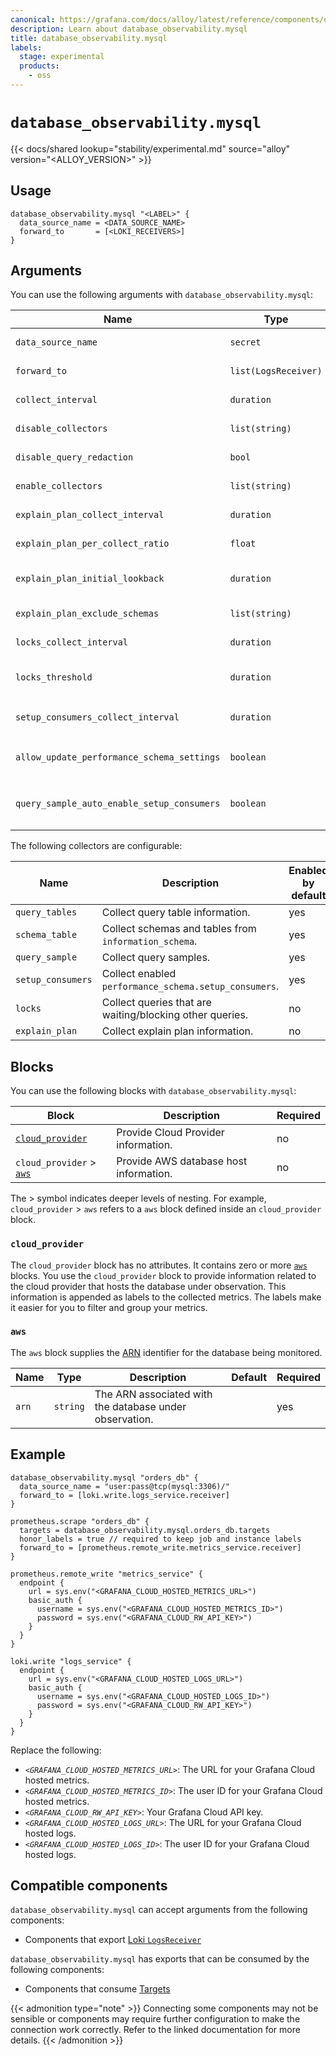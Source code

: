 ```yaml
---
canonical: https://grafana.com/docs/alloy/latest/reference/components/database_observability.mysql/
description: Learn about database_observability.mysql
title: database_observability.mysql
labels:
  stage: experimental
  products:
    - oss
---
```


# `database_observability.mysql`

{{< docs/shared lookup="stability/experimental.md" source="alloy" version="<ALLOY_VERSION>" >}}

## Usage

```alloy
database_observability.mysql "<LABEL>" {
  data_source_name = <DATA_SOURCE_NAME>
  forward_to       = [<LOKI_RECEIVERS>]
}
```

## Arguments

You can use the following arguments with `database_observability.mysql`:

| Name                               | Type                 | Description                                                                                    | Default | Required |
|------------------------------------|----------------------|------------------------------------------------------------------------------------------------|---------|----------|
| `data_source_name`                 | `secret`             | [Data Source Name][] for the MySQL server to connect to.                                       |         | yes      |
| `forward_to`                       | `list(LogsReceiver)` | Where to forward log entries after processing.                                                 |         | yes      |
| `collect_interval`                 | `duration`           | How frequently to collect information from database.                                           | `"1m"`  | no       |
| `disable_collectors`               | `list(string)`       | A list of collectors to disable from the default set.                                          |         | no       |
| `disable_query_redaction`          | `bool`               | Collect unredacted SQL query text including parameters.                                        | `false` | no       |
| `enable_collectors`                | `list(string)`       | A list of collectors to enable on top of the default set.                                      |         | no       |
| `explain_plan_collect_interval`    | `duration`           | How frequently to collect explain plan information from database.                              | `"1m"`  | no       |
| `explain_plan_per_collect_ratio`   | `float`              | Ratio of explain plan queries to collect per collect interval.                                 | `1.0`   | no       |
| `explain_plan_initial_lookback`    | `duration`           | How far back to look for explain plan queries on the first collection interval.                | `"24h"` | no       |
| `explain_plan_exclude_schemas`     | `list(string)`       | List of schemas to exclude from explain plan collection.                                       |         | no       |
| `locks_collect_interval`           | `duration`           | How frequently to collect locks information from database.                                     | `"30s"` | no       |
| `locks_threshold`                  | `duration`           | Threshold for locks to be considered slow. If a lock exceeds this duration, it will be logged. | `"1s"`  | no       |
| `setup_consumers_collect_interval` | `duration`           | How frequently to collect `performance_schema.setup_consumers` information from the database.    | `"1h"`  | no       |
| `allow_update_performance_schema_settings` | `boolean`     | Whether to allow updates to `performance_schema` settings in any collector. | `false` | no |
| `query_sample_auto_enable_setup_consumers` | `boolean`     | Whether to allow the `query_sample` collector to enable some specific `performance_schema.setup_consumers` settings. | `false` | no |

The following collectors are configurable:

| Name              | Description                                              | Enabled by default |
|-------------------|----------------------------------------------------------|--------------------|
| `query_tables`    | Collect query table information.                         | yes                |
| `schema_table`    | Collect schemas and tables from `information_schema`.    | yes                |
| `query_sample`    | Collect query samples.                                   | yes                |
| `setup_consumers` | Collect enabled `performance_schema.setup_consumers`.    | yes                |
| `locks`           | Collect queries that are waiting/blocking other queries. | no                 |
| `explain_plan`    | Collect explain plan information.                        | no                 |

## Blocks

You can use the following blocks with `database_observability.mysql`:

| Block                              | Description                            | Required |
|------------------------------------|----------------------------------------|----------|
| [`cloud_provider`][cloud_provider] | Provide Cloud Provider information.    | no       |
| `cloud_provider` > [`aws`][aws]    | Provide AWS database host information. | no       | 

The > symbol indicates deeper levels of nesting.
For example, `cloud_provider` > `aws` refers to a `aws` block defined inside an `cloud_provider` block.

[cloud_provider]: #cloud_provider
[aws]: #aws

### `cloud_provider`

The `cloud_provider` block has no attributes.
It contains zero or more [`aws`][aws] blocks.
You use the `cloud_provider` block to provide information related to the cloud provider that hosts the database under observation.
This information is appended as labels to the collected metrics.
The labels make it easier for you to filter and group your metrics.

### `aws`

The `aws` block supplies the [ARN](https://docs.aws.amazon.com/IAM/latest/UserGuide/reference-arns.html) identifier for the database being monitored.

| Name  | Type     | Description                                             | Default | Required |
|-------|----------|---------------------------------------------------------|---------|----------|
| `arn` | `string` | The ARN associated with the database under observation. |         | yes      |

## Example

```alloy
database_observability.mysql "orders_db" {
  data_source_name = "user:pass@tcp(mysql:3306)/"
  forward_to = [loki.write.logs_service.receiver]
}

prometheus.scrape "orders_db" {
  targets = database_observability.mysql.orders_db.targets
  honor_labels = true // required to keep job and instance labels
  forward_to = [prometheus.remote_write.metrics_service.receiver]
}

prometheus.remote_write "metrics_service" {
  endpoint {
    url = sys.env("<GRAFANA_CLOUD_HOSTED_METRICS_URL>")
    basic_auth {
      username = sys.env("<GRAFANA_CLOUD_HOSTED_METRICS_ID>")
      password = sys.env("<GRAFANA_CLOUD_RW_API_KEY>")
    }
  }
}

loki.write "logs_service" {
  endpoint {
    url = sys.env("<GRAFANA_CLOUD_HOSTED_LOGS_URL>")
    basic_auth {
      username = sys.env("<GRAFANA_CLOUD_HOSTED_LOGS_ID>")
      password = sys.env("<GRAFANA_CLOUD_RW_API_KEY>")
    }
  }
}
```

Replace the following:

* _`<GRAFANA_CLOUD_HOSTED_METRICS_URL>`_: The URL for your Grafana Cloud hosted metrics.
* _`<GRAFANA_CLOUD_HOSTED_METRICS_ID>`_: The user ID for your Grafana Cloud hosted metrics.
* _`<GRAFANA_CLOUD_RW_API_KEY>`_: Your Grafana Cloud API key.
* _`<GRAFANA_CLOUD_HOSTED_LOGS_URL>`_: The URL for your Grafana Cloud hosted logs.
* _`<GRAFANA_CLOUD_HOSTED_LOGS_ID>`_: The user ID for your Grafana Cloud hosted logs.

[Data Source Name]: https://github.com/go-sql-driver/mysql#dsn-data-source-name

<!-- START GENERATED COMPATIBLE COMPONENTS -->

## Compatible components

`database_observability.mysql` can accept arguments from the following components:

- Components that export [Loki `LogsReceiver`](../../../compatibility/#loki-logsreceiver-exporters)

`database_observability.mysql` has exports that can be consumed by the following components:

- Components that consume [Targets](../../../compatibility/#targets-consumers)

{{< admonition type="note" >}}
Connecting some components may not be sensible or components may require further configuration to make the connection work correctly.
Refer to the linked documentation for more details.
{{< /admonition >}}

<!-- END GENERATED COMPATIBLE COMPONENTS -->
